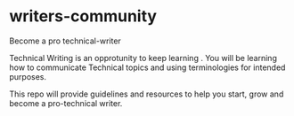# writers-community
Become a pro technical-writer

Technical Writing is an opprotunity to keep learning . You will be learning how to communicate Technical topics and using terminologies for intended purposes. 

This repo will provide guidelines and resources to help you start, grow and become a pro-technical writer. 
